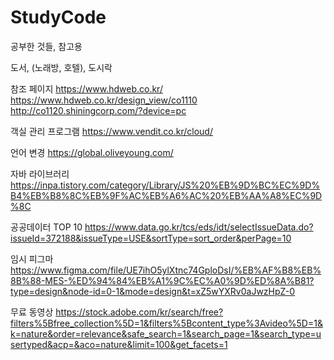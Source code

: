 # StudyCode
공부한 것들, 참고용

도서, (노래방, 호텔), 도시락

참조 페이지
https://www.hdweb.co.kr/
https://www.hdweb.co.kr/design_view/co1110
http://co1120.shiningcorp.com/?device=pc

객실 관리 프로그램
https://www.vendit.co.kr/cloud/

언어 변경
https://global.oliveyoung.com/


자바 라이브러리
https://inpa.tistory.com/category/Library/JS%20%EB%9D%BC%EC%9D%B4%EB%B8%8C%EB%9F%AC%EB%A6%AC%20%EB%AA%A8%EC%9D%8C

공공데이터 TOP 10
https://www.data.go.kr/tcs/eds/idt/selectIssueData.do?issueId=372188&issueType=USE&sortType=sort_order&perPage=10

임시 피그마
https://www.figma.com/file/UE7ihO5ylXtnc74GploDsI/%EB%AF%B8%EB%8B%88-MES-%ED%94%84%EB%A1%9C%EC%A0%9D%ED%8A%B81?type=design&node-id=0-1&mode=design&t=xZ5wYXRv0aJwzHpZ-0

무료 동영상
https://stock.adobe.com/kr/search/free?filters%5Bfree_collection%5D=1&filters%5Bcontent_type%3Avideo%5D=1&k=nature&order=relevance&safe_search=1&search_page=1&search_type=usertyped&acp=&aco=nature&limit=100&get_facets=1
